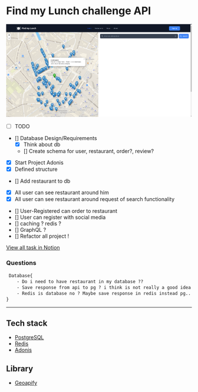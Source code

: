 # Find my Lunch challenge API

![alt text](find-my-lunch-preview.png)


* [ ] TODO
* [] Database Design/Requirements
    * [x] Think about db
    * [] Create schema for user, restaurant, order?, review?
* [x] Start Project Adonis
* [x] Defined structure
* [] Add restaurant to db
* [x] All user can see restaurant around him 
* [x] All user can see restaurant around request of search functionality 
* [] User-Registered can order to restaurant 
* [] User can register with social media
* [] caching ? redis ?  
* [] GraphQL ?  
* [] Refactor all project !  
 
[View all task in Notion](https://labboxstudio.notion.site/Tech-exercise-76273486360a47cdba1a693de4338baf)


### Questions
     Database{
        - Do i need to have restaurant in my database ??
        - Save response from api to pg ? i think is not really a good idea
        - Redis is database no ? Maybe save response in redis instead pg.. 
    }

-----------------------------------------

## Tech stack

- [PostgreSQL](https://www.postgresql.org/)
- [Redis](https://redis.io/)
- [Adonis](https://docs.adonisjs.com/guides/introduction)
## Library

- [Geoapify](https://apidocs.geoapify.com/)